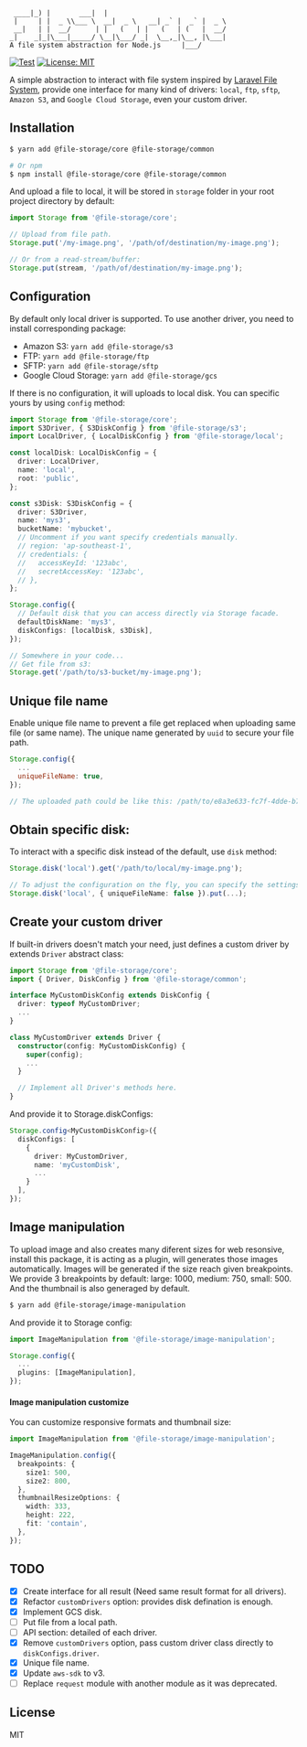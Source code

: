 ```
 ____|_) |       ___|  |
 |     | |  _ \\___ \  __|  _ \   __| _` |  _` |  _ \
 __|   | |  __/      | |   (   | |   (   | (   |  __/
_|    _|_|\___|_____/ \__|\___/ _|  \__,_|\__, |\___|
A file system abstraction for Node.js     |___/
```

[![Test](https://github.com/googlicius/file-storage/actions/workflows/ci.yml/badge.svg)](https://github.com/googlicius/file-storage/actions/workflows/ci.yml) [![License: MIT](https://img.shields.io/badge/License-MIT-yellow.svg)](https://opensource.org/licenses/MIT)

A simple abstraction to interact with file system inspired by [Laravel File System](https://laravel.com/docs/8.x/filesystem), provide one interface for many kind of drivers: `local`, `ftp`, `sftp`, `Amazon S3`, and `Google Cloud Storage`, even your custom driver.

## Installation

```bash
$ yarn add @file-storage/core @file-storage/common

# Or npm
$ npm install @file-storage/core @file-storage/common
```

And upload a file to local, it will be stored in `storage` folder in your root project directory by default:

```javascript
import Storage from '@file-storage/core';

// Upload from file path.
Storage.put('/my-image.png', '/path/of/destination/my-image.png');

// Or from a read-stream/buffer:
Storage.put(stream, '/path/of/destination/my-image.png');
```

## Configuration

By default only local driver is supported. To use another driver, you need to install corresponding package:

- Amazon S3: `yarn add @file-storage/s3`
- FTP: `yarn add @file-storage/ftp`
- SFTP: `yarn add @file-storage/sftp`
- Google Cloud Storage: `yarn add @file-storage/gcs`

If there is no configuration, it will uploads to local disk. You can specific yours by using `config` method:

```typescript
import Storage from '@file-storage/core';
import S3Driver, { S3DiskConfig } from '@file-storage/s3';
import LocalDriver, { LocalDiskConfig } from '@file-storage/local';

const localDisk: LocalDiskConfig = {
  driver: LocalDriver,
  name: 'local',
  root: 'public',
};

const s3Disk: S3DiskConfig = {
  driver: S3Driver,
  name: 'mys3',
  bucketName: 'mybucket',
  // Uncomment if you want specify credentials manually.
  // region: 'ap-southeast-1',
  // credentials: {
  //   accessKeyId: '123abc',
  //   secretAccessKey: '123abc',
  // },
};

Storage.config({
  // Default disk that you can access directly via Storage facade.
  defaultDiskName: 'mys3',
  diskConfigs: [localDisk, s3Disk],
});

// Somewhere in your code...
// Get file from s3:
Storage.get('/path/to/s3-bucket/my-image.png');
```

## Unique file name

Enable unique file name to prevent a file get replaced when uploading same file (or same name).
The unique name generated by `uuid` to secure your file path.

```javascript
Storage.config({
  ...
  uniqueFileName: true,
});

// The uploaded path could be like this: /path/to/e8a3e633-fc7f-4dde-b7f0-d2686bcd6836.jpeg
```

## Obtain specific disk:

To interact with a specific disk instead of the default, use `disk` method:

```typescript
Storage.disk('local').get('/path/to/local/my-image.png');

// To adjust the configuration on the fly, you can specify the settings in the second argument:
Storage.disk('local', { uniqueFileName: false }).put(...);
```

## Create your custom driver

If built-in drivers doesn't match your need, just defines a custom driver by extends `Driver` abstract class:

```typescript
import Storage from '@file-storage/core';
import { Driver, DiskConfig } from '@file-storage/common';

interface MyCustomDiskConfig extends DiskConfig {
  driver: typeof MyCustomDriver;
  ...
}

class MyCustomDriver extends Driver {
  constructor(config: MyCustomDiskConfig) {
    super(config);
    ...
  }

  // Implement all Driver's methods here.
}

```

And provide it to Storage.diskConfigs:

```typescript
Storage.config<MyCustomDiskConfig>({
  diskConfigs: [
    {
      driver: MyCustomDriver,
      name: 'myCustomDisk',
      ...
    }
  ],
});
```

## Image manipulation

To upload image and also creates many diferent sizes for web resonsive, install this package, it is acting as a plugin, will generates those images automatically. Images will be generated if the size reach given breakpoints. We provide 3 breakpoints by default: large: 1000, medium: 750, small: 500. And the thumbnail is also generaged by default.

```bash
$ yarn add @file-storage/image-manipulation
```

And provide it to Storage config:

```typescript
import ImageManipulation from '@file-storage/image-manipulation';

Storage.config({
  ...
  plugins: [ImageManipulation],
});
```

#### Image manipulation customize

You can customize responsive formats and thumbnail size:

```typescript
import ImageManipulation from '@file-storage/image-manipulation';

ImageManipulation.config({
  breakpoints: {
    size1: 500,
    size2: 800,
  },
  thumbnailResizeOptions: {
    width: 333,
    height: 222,
    fit: 'contain',
  },
});
```

## TODO

- [x] Create interface for all result (Need same result format for all drivers).
- [x] Refactor `customDrivers` option: provides disk defination is enough.
- [x] Implement GCS disk.
- [ ] Put file from a local path.
- [ ] API section: detailed of each driver.
- [x] Remove `customDrivers` option, pass custom driver class directly to `diskConfigs.driver`.
- [x] Unique file name.
- [x] Update `aws-sdk` to v3.
- [ ] Replace `request` module with another module as it was deprecated.

## License

MIT
